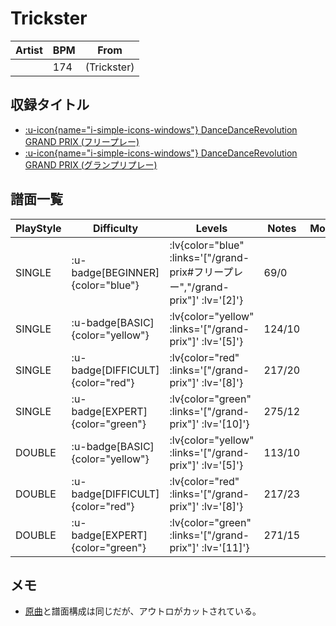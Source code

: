 # Trickster

|Artist|BPM|From|
|------|---|----|
||174|(Trickster)|

## 収録タイトル

- [ :u-icon{name="i-simple-icons-windows"} DanceDanceRevolution GRAND PRIX (フリープレー)](/grand-prix#フリープレー)
- [ :u-icon{name="i-simple-icons-windows"} DanceDanceRevolution GRAND PRIX (グランプリプレー)](/grand-prix)

## 譜面一覧

|PlayStyle|Difficulty|Levels|Notes|Movie|
|---------|----------|------|-----|-----|
|SINGLE| :u-badge[BEGINNER]{color="blue"} | :lv{color="blue" :links='["/grand-prix#フリープレー","/grand-prix"]' :lv='[2]'} |69/0||
|SINGLE| :u-badge[BASIC]{color="yellow"} | :lv{color="yellow" :links='["/grand-prix"]' :lv='[5]'} |124/10||
|SINGLE| :u-badge[DIFFICULT]{color="red"} | :lv{color="red" :links='["/grand-prix"]' :lv='[8]'} |217/20||
|SINGLE| :u-badge[EXPERT]{color="green"} | :lv{color="green" :links='["/grand-prix"]' :lv='[10]'} |275/12||
|DOUBLE| :u-badge[BASIC]{color="yellow"} | :lv{color="yellow" :links='["/grand-prix"]' :lv='[5]'} |113/10||
|DOUBLE| :u-badge[DIFFICULT]{color="red"} | :lv{color="red" :links='["/grand-prix"]' :lv='[8]'} |217/23||
|DOUBLE| :u-badge[EXPERT]{color="green"} | :lv{color="green" :links='["/grand-prix"]' :lv='[11]'} |271/15||

## メモ

- [原曲](/playstation2-jp/x/trickster)と譜面構成は同じだが、アウトロがカットされている。
